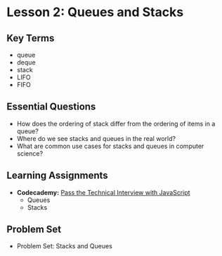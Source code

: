 # Lesson 2: Queues and Stacks

## Key Terms
* queue
* deque
* stack
* LIFO
* FIFO

## Essential Questions
* How does the ordering of stack differ from the ordering of items in a queue?
* Where do we see stacks and queues in the real world?
* What are common use cases for stacks and queues in computer science?

## Learning Assignments
* **Codecademy:** [Pass the Technical Interview with JavaScript](https://www.codecademy.com/learn/paths/pass-the-technical-interview-with-javascript)
  * Queues
  * Stacks

## Problem Set
* Problem Set: Stacks and Queues

